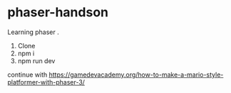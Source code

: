 # phaser-handson

Learning phaser .

1. Clone
2. npm i
3. npm run dev


continue with https://gamedevacademy.org/how-to-make-a-mario-style-platformer-with-phaser-3/

